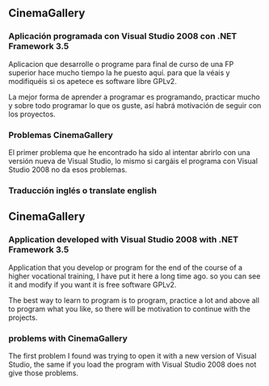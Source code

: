## CinemaGallery 

### Aplicación programada con Visual Studio 2008 con .NET Framework 3.5

Aplicacion que desarrolle o programe para final de curso de una FP superior hace mucho tiempo la he puesto aquí. para que la véais y modifiquéis si os apetece es software libre GPLv2.

La mejor forma de aprender a programar es programando, practicar mucho y sobre todo programar lo que os guste, así habrá motivación de seguir con los proyectos.

### Problemas CinemaGallery

El primer problema que he encontrado ha sido al intentar abrirlo con una versión nueva de Visual Studio, lo mismo si cargáis el programa con Visual Studio 2008 no da esos problemas.

### Traducción inglés o translate english

## CinemaGallery

### Application developed with Visual Studio 2008 with .NET Framework 3.5

Application that you develop or program for the end of the course of a higher vocational training, I have put it here a long time ago. so you can see it and modify if you want it is free software GPLv2.

The best way to learn to program is to program, practice a lot and above all to program what you like, so there will be motivation to continue with the projects.

### problems with CinemaGallery

The first problem I found was trying to open it with a new version of Visual Studio, the same if you load the program with Visual Studio 2008 does not give those problems.
